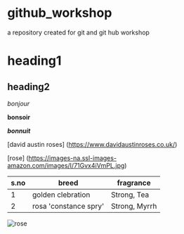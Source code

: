 # github_workshop
a repository created for git and git hub workshop
# heading1
## heading2

*bonjour*

**bonsoir**

***bonnuit***

[david austin roses] (https://www.davidaustinroses.co.uk/)

[rose] (https://images-na.ssl-images-amazon.com/images/I/71Gvx4iVmPL.jpg)

|s.no|breed|fragrance|
|----|-----|---------|
|1|golden clebration|Strong, Tea|
|2|rosa 'constance spry'|Strong, Myrrh|

![rose](https://images-na.ssl-images-amazon.com/images/I/71Gvx4iVmPL.jpg)
